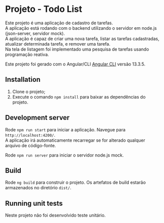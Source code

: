 # Projeto - Todo List
Este projeto é uma aplicação de cadastro de tarefas.<br>
A aplicação está rodando com o backend utilizando o servidor em node.js (json-server, servidor mock).<br>
A aplicação é capaz de criar uma nova tarefa, listar as tarefas cadastradas, atualizar determinada tarefa, e remover uma tarefa.<br>
Na tela de listagem foi implementado uma pesquisa de tarefas usando programação reativa.

Este projeto foi gerado com o Angular/CLI [Angular CLI](https://github.com/angular/angular-cli) versão 13.3.5.

## Installation

1. Clone o projeto;
2. Execute o comando `npm install` para baixar as dependências do projeto.

## Development server

Rode `npm run start` para iniciar a aplicação. Navegue para `http://localhost:4200/`.<br>
A aplicação irá automaticamente recarregar se for alterado qualquer arquivo de código-fonte.

Rode `npm run server` para iniciar o servidor node.js mock.

## Build

Rode `ng build` para construir o projeto. Os artefatos de build estarão armazenados no diretório `dist/`.

## Running unit tests

Neste projeto não foi desenvolvido teste unitário.
